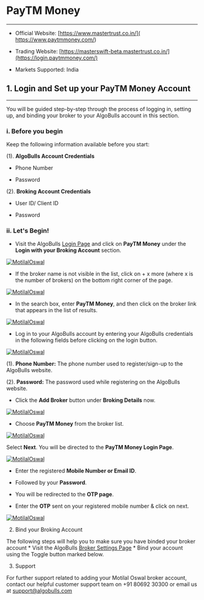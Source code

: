# PayTM Money
---

* Official Website: [https://www.mastertrust.co.in/]( https://www.paytmmoney.com/)

* Trading Website: [https://masterswift-beta.mastertrust.co.in/](https://login.paytmmoney.com/)

* Markets Supported: India

## 1. Login and Set up your PayTM Money Account
---

You will be guided step-by-step through the process of logging in, setting up, and binding your broker to your AlgoBulls account in this section.

### i. Before you begin

Keep the following information available before you start:

(1). **AlgoBulls Account Credentials**
* Phone Number

* Password

(2). **Broking Account Credentials**
* User ID/ Client ID

* Password

### ii. Let's Begin! 
* Visit the AlgoBulls [Login Page](https://app.algobulls.com/user/login) and click on **PayTM Money** under the **Login with your Broking Account** section.

[ ![MotilalOswal](imgs/algo_home.png "Click to Enlarge or Ctrl+Click to open in a new Tab") ](imgs/algo_home.png)

* If the broker name is not visible in the list, click on + x more (where x is the number of brokers) on the bottom right corner of the page.

[ ![MotilalOswal](imgs/search_broker.png "Click to Enlarge or Ctrl+Click to open in a new Tab") ](imgs/search_broker.png)

* In the search box, enter **PayTM Money**, and then click on the broker link that appears in the list of results.

[ ![MotilalOswal](imgs/motilaloswal/search_motilal_oswal.png "Click to Enlarge or Ctrl+Click to open in a new Tab") ](imgs/motilaloswal/search_motilal_oswal.png)

* Log in to your AlgoBulls account by entering your AlgoBulls credentials in the following fields before clicking on the login button.

[ ![MotilalOswal](imgs/sign-in-2.png "Click to Enlarge or Ctrl+Click to open in a new Tab") ](imgs/sign-in-2.png)

(1). **Phone Number:** The phone number used to register/sign-up to the AlgoBulls website.

(2). **Password:** The password used while registering on the AlgoBulls website.

* Click the **Add Broker** button under **Broking Details** now.

[ ![MotilalOswal](imgs/brokingdetails.png "Click to Enlarge or Ctrl+Click to open in a new Tab") ](imgs/brokingdetails.png)

* Choose **PayTM Money** from the broker list.

[ ![MotilalOswal](imgs/paytmmoney/search_broker.png "Click to Enlarge or Ctrl+Click to open in a new Tab") ](imgs/paytmmoney/search_broker.png)

Select **Next**. You will be directed to the **PayTM Money Login Page**.

[ ![MotilalOswal](imgs/paytmmoney/paytm_login.png "Click to Enlarge or Ctrl+Click to open in a new Tab") ](imgs/paytmmoney/paytm_login.png)

* Enter the registered **Mobile Number or Email ID**.

* Followed by your **Password**.

* You will be redirected to the **OTP page**.

* Enter the **OTP** sent on your registered mobile number & click on next.

[ ![MotilalOswal](imgs/paytmmoney/paytmmoney_passcode.png "Click to Enlarge or Ctrl+Click to open in a new Tab") ](imgs/paytmmoney/paytmmoney_passcode.png)

2. Bind your Broking Account

The following steps will help you to make sure you have binded your broker account * Visit the AlgoBulls [Broker Settings Page](https://app.algobulls.com/account/broking) * Bind your account using the Toggle button marked below.     

3. Support

For further support related to adding your Motilal Oswal broker account, contact our helpful customer support team on +91 80692 30300 or email us at [support@algobulls.com](https://support@algobulls.com)
